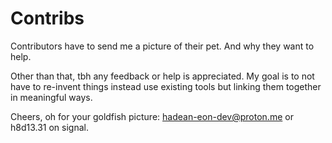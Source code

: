 # Contribs

Contributors have to send me a picture of their pet. 
And why they want to help. 

Other than that, tbh any feedback or help is appreciated. 
My goal is to not have to re-invent things instead use existing tools but linking them together in meaningful ways.

Cheers, oh for your goldfish picture: hadean-eon-dev@proton.me or h8d13.31 on signal.
